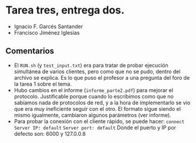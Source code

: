 ﻿# Tarea tres, entrega dos.
- Ignacio F. Garcés Santander
- Francisco Jiménez Iglesias

## Comentarios
- El `RUN.sh` (y `test_input.txt`) era para tratar de probar ejecución simultánea de varios clientes, pero como que no se pudo, dentro del archivo se explica. Es lo que puso el profesor a una pregunta del foro de la tarea 1 sobre el tema.
- Hubo cambios en el informe (`informe_parte2.pdf`) para mejorar el protocolo. Justificable porque cuando lo escribimos como que no sabíamos nada de protocolos de red, y a la hora de implementarlo se vio que era muy ineficiente seguir con el otro. El formato sigue siendo el mismo igualmente, cambiaron algunos parámetros (ver informe).
- Para probar la conexión con el cliente rápido, se puede hacer:
  `connect`
  `Server IP: default`
  `Server port: default`
  Donde el puerto y IP por defecto son: 6000 y 127.0.0.8